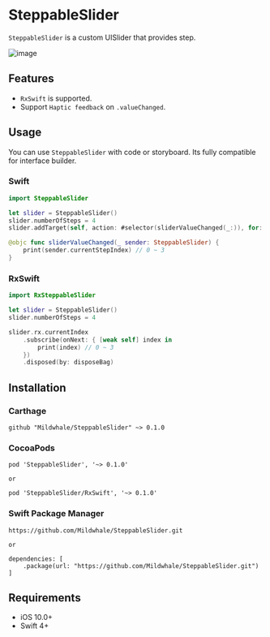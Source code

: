 # SteppableSlider
`SteppableSlider` is a custom UISlider that provides step.

![image](https://mildwhale.github.io/assets/images/steppableslider-sample.gif)

## Features
* `RxSwift` is supported.
* Support `Haptic feedback` on `.valueChanged`.

## Usage
You can use `SteppableSlider` with code or storyboard. Its fully compatible for interface builder.

### Swift
```swift
import SteppableSlider

let slider = SteppableSlider()
slider.numberOfSteps = 4
slider.addTarget(self, action: #selector(sliderValueChanged(_:)), for: .valueChanged)

@objc func sliderValueChanged(_ sender: SteppableSlider) {
    print(sender.currentStepIndex) // 0 ~ 3
}
```

### RxSwift
```swift
import RxSteppableSlider

let slider = SteppableSlider()
slider.numberOfSteps = 4

slider.rx.currentIndex
    .subscribe(onNext: { [weak self] index in
        print(index) // 0 ~ 3
    })
    .disposed(by: disposeBag)
```

## Installation
### Carthage
```
github "Mildwhale/SteppableSlider" ~> 0.1.0
```

### CocoaPods
``` 
pod 'SteppableSlider', '~> 0.1.0'

or 

pod 'SteppableSlider/RxSwift', '~> 0.1.0'
```

### Swift Package Manager
```
https://github.com/Mildwhale/SteppableSlider.git

or

dependencies: [
    .package(url: "https://github.com/Mildwhale/SteppableSlider.git")
]
```

## Requirements
* iOS 10.0+  
* Swift 4+
